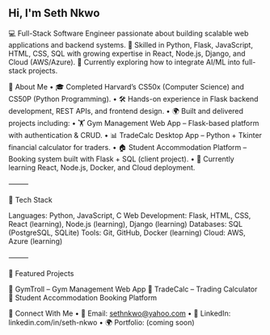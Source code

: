 ## Hi, I'm Seth Nkwo

💻 Full-Stack Software Engineer passionate about building scalable web applications and backend systems.
🚀 Skilled in Python, Flask, JavaScript, HTML, CSS, SQL with growing expertise in React, Node.js, Django, and Cloud (AWS/Azure).
🎯 Currently exploring how to integrate AI/ML into full-stack projects.

🔹 About Me
	•	🎓 Completed Harvard’s CS50x (Computer Science) and CS50P (Python Programming).
	•	🛠 Hands-on experience in Flask backend development, REST APIs, and frontend design.
	•	🌍 Built and delivered projects including:
	•	🏋️ Gym Management Web App – Flask-based platform with authentication & CRUD.
	•	📊 TradeCalc Desktop App – Python + Tkinter financial calculator for traders.
	•	🏠 Student Accommodation Platform – Booking system built with Flask + SQL (client project).
	•	🌱 Currently learning React, Node.js, Docker, and Cloud deployment.

⸻

🔹 Tech Stack

Languages: Python, JavaScript, C
Web Development: Flask, HTML, CSS, React (learning), Node.js (learning), Django (learning)
Databases: SQL (PostgreSQL, SQLite)
Tools: Git, GitHub, Docker (learning)
Cloud: AWS, Azure (learning)

⸻

🔹 Featured Projects

📌 GymTroll – Gym Management Web App 
📌 TradeCalc – Trading Calculator
📌 Student Accommodation Booking Platform

🔹 Connect With Me
	•	📧 Email: sethnkwo@yahoo.com
	•	💼 LinkedIn: linkedin.com/in/seth-nkwo
	•	🌍 Portfolio: (coming soon)
